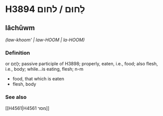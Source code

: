 # H3894 לָחוּם / לחום

## lâchûwm

_(law-khoom' | law-HOOM | la-HOOM)_

### Definition

or לָחֻם; passive participle of H3898; properly, eaten, i.e., food; also flesh, i.e., body; while...is eating, flesh; n-m

- food, that which is eaten
- flesh, body

### See also

[[H4561|H4561 מסר]]
